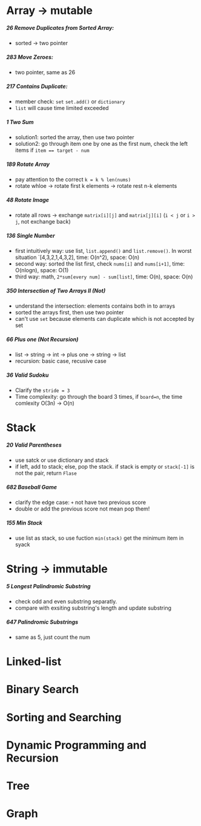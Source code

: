 # Array -> mutable
##### 26 Remove Duplicates from Sorted Array:  
- sorted -> two pointer  
##### 283 Move Zeroes:  
- two pointer, same as 26
##### 217 Contains Duplicate:
- member check: `set` `set.add()` or `dictionary`
- `list` will cause time limited exceeded
##### 1 Two Sum
- solution1: sorted the array, then use two pointer
- solution2: go through item one by one as the first num, check the left items if `item == target - num`
##### 189 Rotate Array
- pay attention to the correct `k = k % len(nums)`
- rotate whloe -> rotate first k elements -> rotate rest n-k elements
##### 48 Rotate Image
- rotate all rows -> exchange `matrix[i][j]` and `matrix[j][i]` (`i < j` or `i > j`, not exchange back)
##### 136 Single Number
- first intuitively way: use list, `list.append()` and `list.remove()`. In worst situation `[4,3,2,1,4,3,2], time: O(n^2), space: O(n)
- second way: sorted the list first, check `nums[i]` and `nums[i+1]`, time: O(nlogn), space: O(1)
- third way: math, `2*sum[every num] - sum[list]`, time: O(n), space: O(n)
##### 350 Intersection of Two Arrays II (Not)
- understand the intersection: elements contains both in to arrays
- sorted the arrays first, then use two pointer
- can't use `set` because elements can duplicate which is not accepted by set
##### 66 Plus one (Not Recursion)
- list -> string -> int -> plus one -> string -> list
- recursion: basic case, recusive case
##### 36 Valid Sudoku
- Clarify the `stride = 3`
- Time complexity: go through the board 3 times, if `board=n`, the time comlexity O(3n) -> O(n)

# Stack
##### 20 Valid Parentheses
- use satck or use dictionary and stack
- if left, add to stack; else, pop the stack. if stack is empty or `stack[-1]` is not the pair, return `Flase`
##### 682 Baseball Game
- clarify the edge case: `+` not have two previous score
- double or add the previous score not mean pop them!
##### 155 Min Stack
- use list as stack, so use fuction `min(stack)` get the minimum item in syack

# String -> immutable
##### 5 Longest Palindromic Substring
- check odd and even substring separatly.
- compare with exsiting substring's length and update substring
##### 647 Palindromic Substrings
- same as 5, just count the num
##### 

# Linked-list

# Binary Search

# Sorting and Searching

# Dynamic Programming and Recursion

# Tree

# Graph




